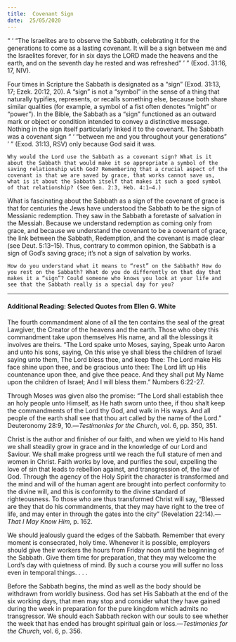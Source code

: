 ```yaml
---
title:  Covenant Sign
date:  25/05/2020
---
```


“ ‘ “The Israelites are to observe the Sabbath, celebrating it for the generations to come as a lasting covenant. It will be a sign between me and the Israelites forever, for in six days the LORD made the heavens and the earth, and on the seventh day he rested and was refreshed” ’ ” (Exod. 31:16, 17, NIV).

Four times in Scripture the Sabbath is designated as a “sign” (Exod. 31:13, 17; Ezek. 20:12, 20). A “sign” is not a “symbol” in the sense of a thing that naturally typifies, represents, or recalls something else, because both share similar qualities (for example, a symbol of a fist often denotes “might” or “power”). In the Bible, the Sabbath as a “sign” functioned as an outward mark or object or condition intended to convey a distinctive message. Nothing in the sign itself particularly linked it to the covenant. The Sabbath was a covenant sign “ ‘ “between me and you throughout your generations” ’ ” (Exod. 31:13, RSV) only because God said it was.

`Why would the Lord use the Sabbath as a covenant sign? What is it about the Sabbath that would make it so appropriate a symbol of the saving relationship with God? Remembering that a crucial aspect of the covenant is that we are saved by grace, that works cannot save us, what is it about the Sabbath itself that makes it such a good symbol of that relationship? (See Gen. 2:3, Heb. 4:1–4.)`

What is fascinating about the Sabbath as a sign of the covenant of grace is that for centuries the Jews have understood the Sabbath to be the sign of Messianic redemption. They saw in the Sabbath a foretaste of salvation in the Messiah. Because we understand redemption as coming only from grace, and because we understand the covenant to be a covenant of grace, the link between the Sabbath, Redemption, and the covenant is made clear (see Deut. 5:13–15). Thus, contrary to common opinion, the Sabbath is a sign of God’s saving grace; it’s not a sign of salvation by works.

`How do you understand what it means to “rest” on the Sabbath? How do you rest on the Sabbath? What do you do differently on that day that makes it a “sign”? Could someone who knows you look at your life and see that the Sabbath really is a special day for you?`

---

#### Additional Reading: Selected Quotes from Ellen G. White

The fourth commandment alone of all the ten contains the seal of the great Lawgiver, the Creator of the heavens and the earth. Those who obey this commandment take upon themselves His name, and all the blessings it involves are theirs. “The Lord spake unto Moses, saying, Speak unto Aaron and unto his sons, saying, On this wise ye shall bless the children of Israel saying unto them, The Lord bless thee, and keep thee: The Lord make His face shine upon thee, and be gracious unto thee: The Lord lift up His countenance upon thee, and give thee peace. And they shall put My Name upon the children of Israel; And I will bless them.” Numbers 6:22-27.

Through Moses was given also the promise: “The Lord shall establish thee an holy people unto Himself, as He hath sworn unto thee, if thou shalt keep the commandments of the Lord thy God, and walk in His ways. And all people of the earth shall see that thou art called by the name of the Lord.” Deuteronomy 28:9, 10.—_Testimonies for the Church_, vol. 6, pp. 350, 351.

Christ is the author and finisher of our faith, and when we yield to His hand we shall steadily grow in grace and in the knowledge of our Lord and Saviour. We shall make progress until we reach the full stature of men and women in Christ. Faith works by love, and purifies the soul, expelling the love of sin that leads to rebellion against, and transgression of, the law of God. Through the agency of the Holy Spirit the character is transformed and the mind and will of the human agent are brought into perfect conformity to the divine will, and this is conformity to the divine standard of righteousness. To those who are thus transformed Christ will say, “Blessed are they that do his commandments, that they may have right to the tree of life, and may enter in through the gates into the city” (Revelation 22:14).—_That I May Know Him_, p. 162.

We should jealously guard the edges of the Sabbath. Remember that every moment is consecrated, holy time. Whenever it is possible, employers should give their workers the hours from Friday noon until the beginning of the Sabbath. Give them time for preparation, that they may welcome the Lord’s day with quietness of mind. By such a course you will suffer no loss even in temporal things. . . .

Before the Sabbath begins, the mind as well as the body should be withdrawn from worldly business. God has set His Sabbath at the end of the six working days, that men may stop and consider what they have gained during the week in preparation for the pure kingdom which admits no transgressor. We should each Sabbath reckon with our souls to see whether the week that has ended has brought spiritual gain or loss.—_Testimonies for the Church_, vol. 6, p. 356.
